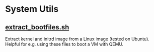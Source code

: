 # System Utils

## [extract_bootfiles.sh](extract_bootfiles.sh)

Extract kernel and initrd image from a Linux image (tested on Ubuntu). Helpful for e.g. using these files to boot a VM with QEMU.

